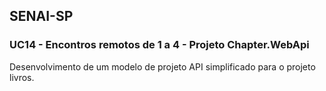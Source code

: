 
## SENAI-SP 

### UC14 - Encontros remotos de 1 a 4 - Projeto Chapter.WebApi

Desenvolvimento de um modelo de projeto API simplificado para o projeto livros. 


